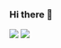 ### Hi there 👋

[![](https://img.shields.io/badge/LinkedIn-BrunaLopes-blue)](https://www.linkedin.com/in/bruna-lopes-311977123)
[![](https://img.shields.io/badge/Mail-BrunaLopes-blue)](mailto:bruna-lopess@outlook.com)

<div align="center">

</div>
<!-- <br/>

![Bruna Lopes dos Santos](https://github-readme-stats.vercel.app/api?username=bruna-lopes&count_private=true)

<br /> -->

<!--
**bruna-lopes/bruna-lopes** is a ✨ _special_ ✨ repository because its `README.md` (this file) appears on your GitHub profile.

Here are some ideas to get you started:

- 🔭 I’m currently working on ...
- 🌱 I’m currently learning ...
- 👯 I’m looking to collaborate on ...
- 🤔 I’m looking for help with ...
- 💬 Ask me about ...
- 📫 How to reach me: ...
- 😄 Pronouns: ...
- ⚡ Fun fact: ...
-->
